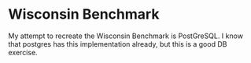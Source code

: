 # Wisconsin Benchmark

My attempt to recreate the Wisconsin Benchmark is PostGreSQL.  I know that postgres has this implementation already, but this is a good DB exercise.
